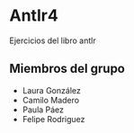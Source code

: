 # Antlr4
Ejercicios del libro antlr

## Miembros del grupo

- Laura González
- Camilo Madero
- Paula Páez
- Felipe Rodriguez
